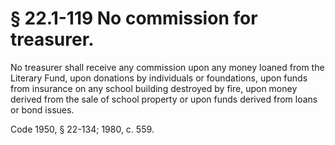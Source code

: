 # § 22.1-119 No commission for treasurer.

<p>No treasurer shall receive any commission upon any money loaned from the Literary Fund, upon donations by individuals or foundations, upon funds from insurance on any school building destroyed by fire, upon money derived from the sale of school property or upon funds derived from loans or bond issues.</p><p>Code 1950, § 22-134; 1980, c. 559.</p>